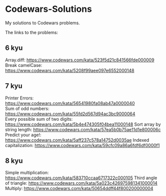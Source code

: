 # Codewars-Solutions
My solutions to Codewars problems.

The links to the problems:

6 kyu
----
Array.diff: https://www.codewars.com/kata/523f5d21c841566fde000009 <br>
Break camelCase: https://www.codewars.com/kata/5208f99aee097e6552000148 <br>

7 kyu
---
Printer Errors: https://www.codewars.com/kata/56541980fa08ab47a0000040 <br>
Sum of odd numbers: https://www.codewars.com/kata/55fd2d567d94ac3bc9000064 <br>
Every possible sum of two digits: https://www.codewars.com/kata/5b4e474305f04bea11000148
Sort array by string length: https://www.codewars.com/kata/57ea5b0b75ae11d1e800006c
Predict your age!: https://www.codewars.com/kata/5aff237c578a14752d0035ae
Indexed capitalization: https://www.codewars.com/kata/59cfc09a86a6fdf6df0000f1

8 kyu
---
Simple multiplication: https://www.codewars.com/kata/583710ccaa6717322c000105
Third angle of triangle: https://www.codewars.com/kata/5a023c426975981341000014
Multiply: https://www.codewars.com/kata/50654ddff44f800200000004

